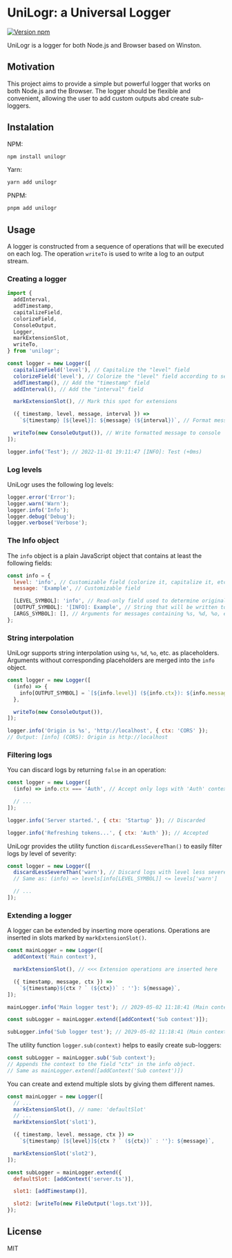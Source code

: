 # UniLogr: a Universal Logger

[![Version npm](https://img.shields.io/npm/v/unilogr.svg?logo=npm)](https://www.npmjs.com/package/unilogr)

UniLogr is a logger for both Node.js and Browser based on Winston.

## Motivation

This project aims to provide a simple but powerful logger that works on both Node.js and the Browser.
The logger should be flexible and convenient, allowing the user to add custom outputs abd create sub-loggers.

## Instalation

NPM:

```bash
npm install unilogr
```

Yarn:

```bash
yarn add unilogr
```

PNPM:

```bash
pnpm add unilogr
```

## Usage

A logger is constructed from a sequence of operations that will be executed on each log.
The operation `writeTo` is used to write a log to an output stream.

### Creating a logger

```js
import {
  addInterval,
  addTimestamp,
  capitalizeField,
  colorizeField,
  ConsoleOutput,
  Logger,
  markExtensionSlot,
  writeTo,
} from 'unilogr';

const logger = new Logger([
  capitalizeField('level'), // Capitalize the "level" field
  colorizeField('level'), // Colorize the "level" field according to severity
  addTimestamp(), // Add the "timestamp" field
  addInterval(), // Add the "interval" field

  markExtensionSlot(), // Mark this spot for extensions

  ({ timestamp, level, message, interval }) =>
    `${timestamp} [${level}]: ${message} (${interval})`, // Format message

  writeTo(new ConsoleOutput()), // Write formatted message to console
]);

logger.info('Test'); // 2022-11-01 19:11:47 [INFO]: Test (+0ms)
```

### Log levels

UniLogr uses the following log levels:

```js
logger.error('Error');
logger.warn('Warn');
logger.info('Info');
logger.debug('Debug');
logger.verbose('Verbose');
```

### The Info object

The `info` object is a plain JavaScript object that contains at least the following fields:

```js
const info = {
  level: 'info', // Customizable field (colorize it, capitalize it, etc.)
  message: 'Example', // Customizable field

  [LEVEL_SYMBOL]: 'info', // Read-only field used to determine original log level
  [OUTPUT_SYMBOL]: '[INFO]: Example', // String that will be written to the output
  [ARGS_SYMBOL]: [], // Arguments for messages containing %s, %d, %o, etc.
};
```

### String interpolation

UniLogr supports string interpolation using `%s`, `%d`, `%o`, etc. as placeholders.
Arguments without corresponding placeholders are merged into the `info` object.

```js
const logger = new Logger([
  (info) => {
    info[OUTPUT_SYMBOL] = `[${info.level}] (${info.ctx}): ${info.message}`;
  },

  writeTo(new ConsoleOutput()),
]);

logger.info('Origin is %s', 'http://localhost', { ctx: 'CORS' });
// Output: [info] (CORS): Origin is http://localhost
```

### Filtering logs

You can discard logs by returning `false` in an operation:

```js
const logger = new Logger([
  (info) => info.ctx === 'Auth', // Accept only logs with 'Auth' context

  // ...
]);

logger.info('Server started.', { ctx: 'Startup' }); // Discarded

logger.info('Refreshing tokens...', { ctx: 'Auth' }); // Accepted
```

UniLogr provides the utility function `discardLessSevereThan()` to easily filter logs by level of severity:

```js
const logger = new Logger([
  discardLessSevereThan('warn'), // Discard logs with level less severe than 'warn'
  // Same as: (info) => levels[info[LEVEL_SYMBOL]] <= levels['warn']

  // ...
]);
```

### Extending a logger

A logger can be extended by inserting more operations.
Operations are inserted in slots marked by `markExtensionSlot()`.

```js
const mainLogger = new Logger([
  addContext('Main context'),

  markExtensionSlot(), // <<< Extension operations are inserted here

  ({ timestamp, message, ctx }) =>
    `${timestamp}${ctx ? ` (${ctx})` : ''}: ${message}`,
]);

mainLogger.info('Main logger test'); // 2029-05-02 11:18:41 (Main context): Main logger test

const subLogger = mainLogger.extend([addContext('Sub context')]);

subLogger.info('Sub logger test'); // 2029-05-02 11:18:41 (Main context > Sub context): Sub logger test
```

The utility function `logger.sub(context)` helps to easily create sub-loggers:

```js
const subLogger = mainLogger.sub('Sub context');
// Appends the context to the field "ctx" in the info object.
// Same as mainLogger.extend([addContext('Sub context')])
```

You can create and extend multiple slots by giving them different names.

```js
const mainLogger = new Logger([
  // ...
  markExtensionSlot(), // name: 'defaultSlot'
  // ...
  markExtensionSlot('slot1'),

  ({ timestamp, level, message, ctx }) =>
    `${timestamp} [${level}]${ctx ? ` (${ctx})` : ''}: ${message}`,

  markExtensionSlot('slot2'),
]);

const subLogger = mainLogger.extend({
  defaultSlot: [addContext('server.ts')],

  slot1: [addTimestamp()],

  slot2: [writeTo(new FileOutput('logs.txt'))],
});
```

## License

MIT
